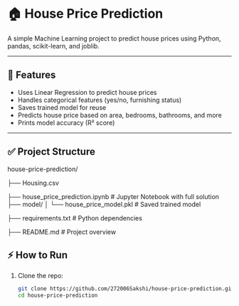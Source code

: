 # 🏠 House Price Prediction

A simple Machine Learning project to predict house prices using Python, pandas, scikit-learn, and joblib.

---

## 🚀 Features

- Uses Linear Regression to predict house prices
- Handles categorical features (yes/no, furnishing status)
- Saves trained model for reuse
- Predicts house price based on area, bedrooms, bathrooms, and more
- Prints model accuracy (R² score)

---

## ✅ Project Structure

house-price-prediction/

├── Housing.csv 

├── house_price_prediction.ipynb # Jupyter Notebook with full solution
├── model/
│ └── house_price_model.pkl # Saved trained model

├── requirements.txt # Python dependencies

├── README.md # Project overview


## ⚡ How to Run

1. Clone the repo:
   ```bash
   git clone https://github.com/272006Sakshi/house-price-prediction.git
   cd house-price-prediction

